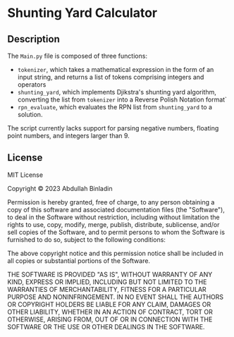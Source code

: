 # Shunting Yard Calculator

## Description

The ```Main.py``` file is composed of three functions:
- ```tokenizer```, which takes a mathematical expression in the form of an input string, and returns a list of tokens comprising integers and operators
- ```shunting_yard```, which implements Djikstra's shunting yard algorithm, converting the list from ```tokenizer``` into a Reverse Polish Notation format`
- ```rpn_evaluate```, which evaluates the RPN list from ```shunting_yard``` to a solution.

The script currently lacks support for parsing negative numbers, floating point numbers, and integers larger than 9.

## License
MIT License

Copyright &copy; 2023 Abdullah Binladin 

Permission is hereby granted, free of charge, to any person obtaining a copy
of this software and associated documentation files (the "Software"), to deal
in the Software without restriction, including without limitation the rights
to use, copy, modify, merge, publish, distribute, sublicense, and/or sell
copies of the Software, and to permit persons to whom the Software is
furnished to do so, subject to the following conditions:

The above copyright notice and this permission notice shall be included in all
copies or substantial portions of the Software.

THE SOFTWARE IS PROVIDED "AS IS", WITHOUT WARRANTY OF ANY KIND, EXPRESS OR
IMPLIED, INCLUDING BUT NOT LIMITED TO THE WARRANTIES OF MERCHANTABILITY,
FITNESS FOR A PARTICULAR PURPOSE AND NONINFRINGEMENT. IN NO EVENT SHALL THE
AUTHORS OR COPYRIGHT HOLDERS BE LIABLE FOR ANY CLAIM, DAMAGES OR OTHER
LIABILITY, WHETHER IN AN ACTION OF CONTRACT, TORT OR OTHERWISE, ARISING FROM,
OUT OF OR IN CONNECTION WITH THE SOFTWARE OR THE USE OR OTHER DEALINGS IN THE
SOFTWARE.